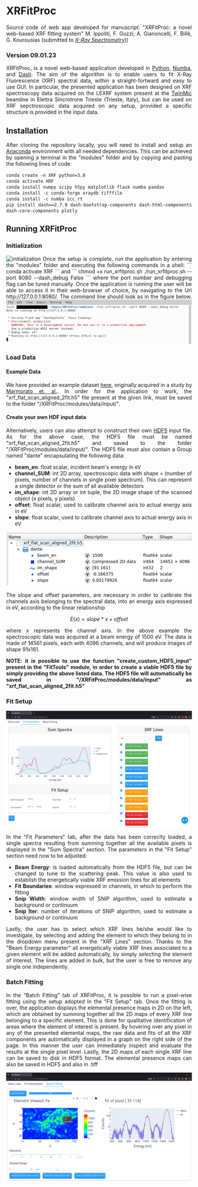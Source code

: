 # XRFitProc
<div align="justify">  
Source code of web app developed for manuscript: "XRFitProc: a novel web-based XRF fitting system" M. Ippoliti, F. Guzzi, A. Gianoncelli, F. Billè, G. Kourousias (submitted to <a href="https://onlinelibrary.wiley.com/journal/10974539"><em>X-Ray Spectrometry</em></a>))

### Version 09.01.23

XRFitProc, is a novel web-based application developed in [Python](https://www.python.org/), [Numba](https://numba.pydata.org/), and [Dash](https://plotly.com/dash/). The aim of the algorithm is to enable users to fit X-Ray Fluorescence (XRF) spectral data, within a straight-fortward and easy to use GUI. In particular, the presented application has been designed on XRF spectroscopy data acquired on the LEXRF system present at the [TwinMic](https://www.elettra.trieste.it/elettra-beamlines/twinmic.html) beamline in Elettra Sincrotrone Trieste (Trieste, Italy), but can be used on XRF sepctroscopic data acquired on any setup, provided a specific structure is provided in the input data. 

## Installation
After cloning the repository locally, you will need to install and setup an [Anaconda](https://www.anaconda.com/products/distribution) environment with all needed dependencies. This can be achieved by opening a terminal in the "modules" folder and by copying and pasting the following lines of code:

```
conda create -n XRF python=3.8
conda activate XRF
conda install numpy scipy h5py matplotlib flask numba pandas
conda install -c conda-forge xraydb tifffile
conda install -c numba icc_rt
pip install dash==2.7.0 dash-bootstrap-components dash-html-components dash-core-components plotly
```

## Running XRFitProc
### Initialization
<img src=https://github.com/ElettraSciComp/XRFitProc/blob/main/videos/Initialization.mp4 alt="initialization"/>
Once the setup is complete, run the application by entering the "modules" folder and executing the following commands in a shell:
```
conda activate XRF
```
and
```
chmod +x run_xrfitproc.sh
./run_xrfitproc.sh --port 8080 --dash_debug False
```
where the port number and debugging flag can be tuned manually. Once the application is running the user will be able to access it in their web-browser of choice, by navigating to the Url http://127.0.0.1:8080/. The command line should look as in the figure below.
<img src=https://github.com/ElettraSciComp/XRFitProc/blob/main/images/run_xrfitproc.png alt="run_xrfitproc"/>


### Load Data
#### Example Data
We have provided an example dataset [here](https://dx.doi.org/10.34965/i10645), originally acquired in a study by [Marmorato et. al.](https://doi.org/10.1016/j.toxlet.2011.08.026). In order for the application to work, the "xrf_flat_scan_aligned_2fit.h5" file present at the given link, must be saved to the folder "/XRFitProc/modules/data/input/".


#### Create your own HDF input data
Alternatively, users can also attempt to construct their own [HDF5](https://www.hdfgroup.org/solutions/hdf5/) input file. As for the above case, the HDF5 file must be named "xrf_flat_scan_aligned_2fit.h5" and saved to the folder "/XRFitProc/modules/data/input/". The HDF5 file must also contain a Group named "dante" encapsulating the following data:
 * **beam_en**: float scalar, incident beam's energy in eV 
 * **channel_SUM**: int 2D array, spectroscopic data with shape = (number of pixels, number of channels in single pixel spectrum). This can represent a single detector or the sum of all available detectors 
 * **im_shape**: int 2D array or int tuple, the 2D image shape of the scanned object (x pixels, y pixels) 
 * **offset**: float scalar, used to calibrate channel axis to actual energy axis in eV 
 * **slope**: float scalar, used to calibrate channel axis to actual energy axis in eV

<div align="center"><img src=https://github.com/ElettraSciComp/XRFitProc/blob/main/images/data_structure.png alt="data_structure"/></div>

The slope and offset parameters, are necessary in order to calibrate the channels axis belonging to the spectral data, into an energy axis expressed in eV, according to the linear relationship 

$$E(x) = slope*x + offset$$

where x represents the channel axis. In the above example the spectroscopic data was acquired at a beam energy of 1500 eV. The data is made of 14561 pixels, each with 4096 channels, and will produce images of shape 91x161.

**NOTE: it is possible to use the function "create_custom_HDF5_input" present in the "FitTools" module, in order to create a viable HDF5 file by simply providing the above listed data. The HDF5 file will automatically be saved in "/XRFitProc/modules/data/input" as "xrf_flat_scan_aligned_2fit.h5"**


### Fit Setup
<img src=https://github.com/ElettraSciComp/XRFitProc/blob/main/images/GUI.png alt="data_structure"/>

In the "Fit Parameters" tab, after the data has been correclty loaded, a single spectra resulting from summing together all the available pixels is displayed in the "Sum Spectra" section. The parameters in the "Fit Setup" section need now to be adjusted:
* **Beam Energy**: is loaded automatically from the HDF5 file, but can be changed to tune to the scattering peak. This value is also used to establish the energetically viable XRF emission lines for all elements
* **Fit Boundaries**: window expressed in channels, in which to perform the fitting
* **Snip Width**: window width of SNIP algorithm, used to estimate a background or continuum 
* **Snip Iter**: number of iterations of SNIP algorithm, used to estimate a background or continuum
 
Lastly, the user has to select which XRF lines he/she would like to investigate, by selecting and adding the element to which they belong to in the dropdown menu present in the "XRF Lines" section. Thanks to the "Beam Energy parameter" all energetically viable XRF lines associated to a given element will be added automatically, by simply selecting the element of interest. The lines are added in bulk, but the user is free to remove any single one independently.

### Batch Fitting
In the “Batch Fitting” tab of XRFitProc, it is possible to run a pixel-wise fitting using the setup adopted in the "Fit Setup" tab. Once the fitting is over, the application displays the elemental presence maps in 2D on the left, which are obtained by summing together all the 2D maps of every XRF line belonging to a specific element. This is done for qualitative identification of areas where the element of interest is present. By hovering over any pixel in any of the presented elemental maps, the raw data and fits of all the XRF components are automatically displayed in a graph on the right side of the page. In this manner the user can immediately inspect and evaluate the results at the single pixel level. Lastly, the 2D maps of each single XRF line can be saved to disk in HDF5 format. The elemental presence maps can also be saved in HDF5 and also in .tiff 

<img src=https://github.com/ElettraSciComp/XRFitProc/blob/main/images/BF_res.png alt="BF_res"/>

</div>
